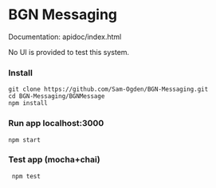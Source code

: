 # BGN Messaging 

Documentation: apidoc/index.html

No UI is provided to test this system.  

### Install
```
git clone https://github.com/Sam-Ogden/BGN-Messaging.git
cd BGN-Messaging/BGNMessage
npm install
```

### Run app localhost:3000
```
npm start
```

### Test app (mocha+chai)
```
 npm test
```




